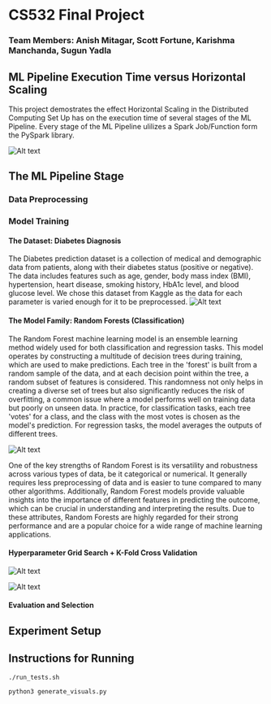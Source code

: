 # CS532 Final Project

### Team Members: Anish Mitagar, Scott Fortune, Karishma Manchanda, Sugun Yadla

## ML Pipeline Execution Time versus Horizontal Scaling

This project demostrates the effect Horizontal Scaling in the Distributed Computing Set Up has on the execution time of several stages of the ML Pipeline. Every stage of the ML Pipeline ulilizes a Spark Job/Function form the PySpark library.

![Alt text](https://www.matridtech.net/wp-content/uploads/2020/07/Horizontal-Scaling.png)

## The ML Pipeline Stage

### Data Preprocessing

### Model Training

#### The Dataset: Diabetes Diagnosis
The Diabetes prediction dataset is a collection of medical and demographic data from patients, along with their diabetes status (positive or negative). The data includes features such as age, gender, body mass index (BMI), hypertension, heart disease, smoking history, HbA1c level, and blood glucose level. We chose this dataset from Kaggle as the data for each parameter is varied enough for it to be preprocessed.
![Alt text](https://scitechdaily.com/images/Diabetes-Treatments.jpg)

#### The Model Family: Random Forests (Classification)
The Random Forest machine learning model is an ensemble learning method widely used for both classification and regression tasks. This model operates by constructing a multitude of decision trees during training, which are used to make predictions. Each tree in the 'forest' is built from a random sample of the data, and at each decision point within the tree, a random subset of features is considered. This randomness not only helps in creating a diverse set of trees but also significantly reduces the risk of overfitting, a common issue where a model performs well on training data but poorly on unseen data. In practice, for classification tasks, each tree 'votes' for a class, and the class with the most votes is chosen as the model's prediction. For regression tasks, the model averages the outputs of different trees.

![Alt text](https://miro.medium.com/v2/resize:fit:1200/1*hmtbIgxoflflJqMJ_UHwXw.jpeg)

One of the key strengths of Random Forest is its versatility and robustness across various types of data, be it categorical or numerical. It generally requires less preprocessing of data and is easier to tune compared to many other algorithms. Additionally, Random Forest models provide valuable insights into the importance of different features in predicting the outcome, which can be crucial in understanding and interpreting the results. Due to these attributes, Random Forests are highly regarded for their strong performance and are a popular choice for a wide range of machine learning applications.
#### Hyperparameter Grid Search + K-Fold Cross Validation

![Alt text](https://knowledge.dataiku.com/latest/_images/hyperparameter-search.png)

![Alt text](https://i1.wp.com/sqlrelease.com/wp-content/uploads/2021/07/K-fold-cross-validation-1.jpg?fit=2290%2C928&ssl=1)
#### Evaluation and Selection

## Experiment Setup

## Instructions for Running 

```
./run_tests.sh
```

```
python3 generate_visuals.py
```
